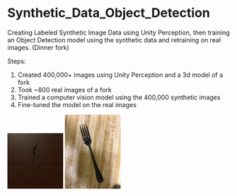 # Synthetic_Data_Object_Detection
Creating Labeled Synthetic Image Data using Unity Perception, then training an Object Detection model using the synthetic data and retraining on real images. (Dinner fork)

Steps:
1. Created 400,000+ images using Unity Perception and a 3d model of a fork
2. Took ~800 real images of a fork
3. Trained a computer vision model using the 400,000 synthetic images
4. Fine-tuned the model on the real images

<p float="left">
  <img src="https://github.com/Tylersuard/Synthetic_Data_Object_Detection/blob/main/synthetic_forks/rgb_18_png.rf.842a9e5c367679ba9136a29f7eaacdbc.jpg" width=25% height=25%>
  <img src="https://github.com/Tylersuard/Synthetic_Data_Object_Detection/blob/main/realforks/IMG_5323.JPEG" width=25% height=25%>
</p>

